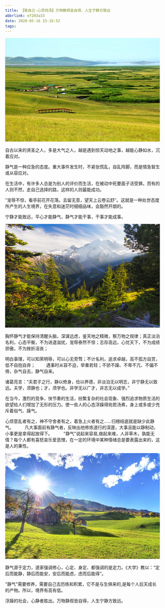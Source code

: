 ```yaml
---
title: 【致自己-心灵鸡汤】万物静观皆自得，人生宁静方致远
abbrlink: ef203a33
date: 2020-05-16 15:16:52
tags:
---
```


![](/assets/blogImg/202005181359.jpg)


自古以来的贤圣之人，多是大气之人，越是遇到惊天动地之事，越能心静如水，沉着应对。

静气是一种应急的态度。重大事件发生时，不紧张慌乱，自乱阵脚，而是情急智生或从容应对。



<!--more-->


在生活中，有许多人总是为别人的评价而生活，在被动中死要面子活受罪。而有的人则不然，走自己选择的路，这样的人则最能成功。

″宠辱不惊，看亭前花开花落。去留无意，望天上云卷云舒″。这就是一种处世态度所产生的人生境界，在失意和迷茫时细细品味，会豁然开朗的。

宁静才能致远，平心才能静气，静气才能干事，干事才能成事。



![](/assets/blogImg/202005181403.jpg)


胸怀静气才能保持清醒头脑，深谋远虑，鉴天地之精微，察万物之规律；真正淡泊名利，心态平衡，不为进退滋扰，宠辱泰然不惊；志存高远，心忧天下，不为成绩骄傲，不为挫折沮丧；

明白事理，可以知荣明辱，可以心无旁骛；不计名利，追求卓越，高不孤方自赏，低不自抱自弃；
　　
遇事时从容不迫，举重若轻；不骄不躁、不卑不亢、不偏不倚，杂气自去，静气自来。






诸葛亮言：“夫君子之行，静以修身，俭以养德，非淡泊无以明志，非宁静无以致远。夫学，须静也；才，须学也。非学无以广才，非志无以成学。”

在当今，激烈的竞争，快节奏的生活，纷繁复杂的社会现象、强烈追求物质生活的欲望给人们增加了无形的压力。使一些人的心态浮躁得宛若汤煮，身上或多或少充斥着俗气、躁气。


心烦意乱者有之，神不守舍者有之，着急上火者有之……归根结底就是缺少此静气。
　　
凡大事面前有静气者，反映出他修炼道行的深邃，大事且能以静制动，小事更是拿得起放得下。
　　
"静气"说起来容易,做起来难，人非草木，孰能无情？每个人都有喜怒哀乐爱恶憎，在一定的环境中某种情绪总是要表露出来的，这是人的秉性。



![](/assets/blogImg/202005181355.jpg)


静气源于定力，道家强调修心，心定、身定、都强调的是定力。《大学》教以：“定后而能静，静后而能安，安后而能虑，虑而后能得”。



"静气"需要修养，需要自己去历练和积累，它不是与生俱来的,是每个人后天成长的产物。所以，境界有高有低。

浮躁的社会，心静者胜出。万物静观皆自得，人生宁静方致远。